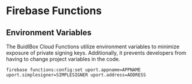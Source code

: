 # Firebase Functions


## Environment Variables

The BuidlBox Cloud Functions utilize environment variables to minimize exposure of private signing keys. Additionally, it prevents developers from having to change project variables in the code.
 
```
firebase functions:config:set uport.appname=APPNAME uport.simplesigner=SIMPLESIGNER uport.address=ADDRESS
``` 